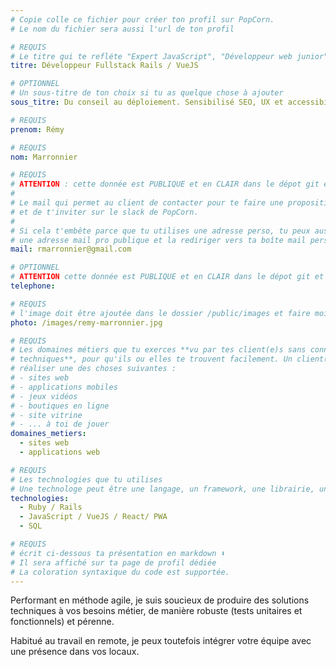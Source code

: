```yaml
---
# Copie colle ce fichier pour créer ton profil sur PopCorn.
# Le nom du fichier sera aussi l'url de ton profil

# REQUIS
# Le titre qui te refléte "Expert JavaScript", "Développeur web junior"
titre: Développeur Fullstack Rails / VueJS

# OPTIONNEL
# Un sous-titre de ton choix si tu as quelque chose à ajouter
sous_titre: Du conseil au déploiement. Sensibilisé SEO, UX et accessibilité.

# REQUIS
prenom: Rémy

# REQUIS
nom: Marronnier

# REQUIS
# ATTENTION : cette donnée est PUBLIQUE et en CLAIR dans le dépot git et sur le site
#
# Le mail qui permet au client de contacter pour te faire une proposition de projet
# et de t'inviter sur le slack de PopCorn.
#
# Si cela t'embête parce que tu utilises une adresse perso, tu peux aussi te créer
# une adresse mail pro publique et la rediriger vers ta boîte mail perso
mail: rmarronnier@gmail.com

# OPTIONNEL
# ATTENTION cette donnée est PUBLIQUE et en CLAIR dans le dépot git et sur le site
telephone:

# REQUIS
# l'image doit être ajoutée dans le dossier /public/images et faire moins de 100ko ! Sa hauteur affichée sur le site sera de 300px, elle s'adaptera comme elle peut au responsive avec du css.
photo: /images/remy-marronnier.jpg

# REQUIS
# Les domaines métiers que tu exerces **vu par tes client(e)s sans connaissances
# techniques**, pour qu'ils ou elles te trouvent facilement. Un client(e) veut par exemple
# réaliser une des choses suivantes :
# - sites web
# - applications mobiles
# - jeux vidéos
# - boutiques en ligne
# - site vitrine
# - ... à toi de jouer
domaines_metiers:
  - sites web
  - applications web

# REQUIS
# Les technologies que tu utilises
# Une technologe peut être une langage, un framework, une librairie, un CMS ...
technologies:
  - Ruby / Rails
  - JavaScript / VueJS / React/ PWA
  - SQL

# REQUIS
# écrit ci-dessous ta présentation en markdown ⬇️
# Il sera affiché sur ta page de profil dédiée
# La coloration syntaxique du code est supportée.
---
```


Performant en méthode agile, je suis soucieux de produire des solutions techniques à vos besoins métier, de manière robuste (tests unitaires et fonctionnels) et pérenne.

Habitué au travail en remote, je peux toutefois intégrer votre équipe avec une présence dans vos locaux.
